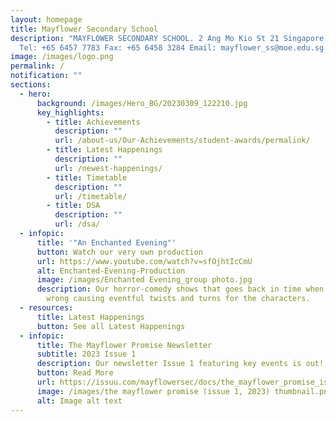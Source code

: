 ```yaml
---
layout: homepage
title: Mayflower Secondary School
description: "MAYFLOWER SECONDARY SCHOOL. 2 Ang Mo Kio St 21 Singapore 569384
  Tel: +65 6457 7783 Fax: +65 6458 3284 Email: mayflower_ss@moe.edu.sg."
image: /images/logo.png
permalink: /
notification: ""
sections:
  - hero:
      background: /images/Hero_BG/20230309_122210.jpg
      key_highlights:
        - title: Achievements
          description: ""
          url: /about-us/Our-Achievements/student-awards/permalink/
        - title: Latest Happenings
          description: ""
          url: /newest-happenings/
        - title: Timetable
          description: ""
          url: /timetable/
        - title: DSA
          description: ""
          url: /dsa/
  - infopic:
      title: '"An Enchanted Evening"'
      button: Watch our very own production
      url: https://www.youtube.com/watch?v=sfOjhtIcCmU
      alt: Enchanted-Evening-Production
      image: /images/Enchanted Evening_group photo.jpg
      description: Our horror-comedy shows that goes back in time when magic goes
        wrong causing eventful twists and turns for the characters.
  - resources:
      title: Latest Happenings
      button: See all Latest Happenings
  - infopic:
      title: The Mayflower Promise Newsletter
      subtitle: 2023 Issue 1
      description: Our newsletter Issue 1 featuring key events is out!
      button: Read More
      url: https://issuu.com/mayflowersec/docs/the_mayflower_promise_issue_1_2023_?fr=sOGQyZjU4NTAzNjI
      image: /images/the mayflower promise (issue 1, 2023) thumbnail.png
      alt: Image alt text
---
```

